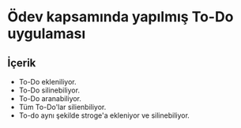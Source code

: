 # Ödev kapsamında yapılmış To-Do uygulaması

## İçerik

* To-Do ekleniliyor.
* To-Do silinebiliyor.
* To-Do aranabiliyor.
* Tüm To-Do'lar silienbiliyor.
* To-do aynı şekilde stroge'a ekleniyor ve silinebiliyor.
